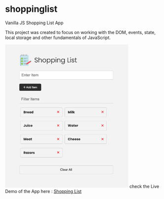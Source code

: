 # shoppinglist
Vanilla JS Shopping List App

This project was created to focus on working with the DOM, events, state, local storage and other fundamentals of JavaScript.

<img src="images/screen.png" width="400">
check the Live Demo of the App here :
<a href="https://shubhamjaiswal23.github.io/shoppinglist/">Shopping List</a>
